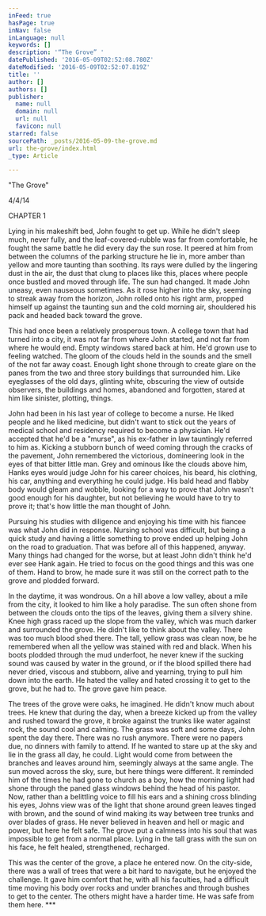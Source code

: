 ```yaml
---
inFeed: true
hasPage: true
inNav: false
inLanguage: null
keywords: []
description: '“The Grove” '
datePublished: '2016-05-09T02:52:08.780Z'
dateModified: '2016-05-09T02:52:07.819Z'
title: ''
author: []
authors: []
publisher:
  name: null
  domain: null
  url: null
  favicon: null
starred: false
sourcePath: _posts/2016-05-09-the-grove.md
url: the-grove/index.html
_type: Article

---
```

"The Grove" 

4/4/14 

CHAPTER 1 

Lying in his makeshift bed, John fought to get up. While he didn't sleep much, never fully, and the leaf-covered-rubble was far from comfortable, he fought the same battle he did every day the sun rose. It peered at him from between the columns of the parking structure he lie in, more amber than yellow and more taunting than soothing. Its rays were dulled by the lingering dust in the air, the dust that clung to places like this, places where people once bustled and moved through life. The sun had changed. It made John uneasy, even nauseous sometimes. As it rose higher into the sky, seeming to streak away from the horizon, John rolled onto his right arm, propped himself up against the taunting sun and the cold morning air, shouldered his pack and headed back toward the grove. 

This had once been a relatively prosperous town. A college town that had turned into a city, it was not far from where John started, and not far from where he would end. Empty windows stared back at him. He'd grown use to feeling watched. The gloom of the clouds held in the sounds and the smell of the not far away coast. Enough light shone through to create glare on the panes from the two and three story buildings that surrounded him. Like eyeglasses of the old days, glinting white, obscuring the view of outside observers, the buildings and homes, abandoned and forgotten, stared at him like sinister, plotting, things. 

John had been in his last year of college to become a nurse. He liked people and he liked medicine, but didn't want to stick out the years of medical school and residency required to become a physician. He'd accepted that he'd be a "murse", as his ex-father in law tauntingly referred to him as. Kicking a stubborn bunch of weed coming through the cracks of the pavement, John remembered the victorious, domineering look in the eyes of that bitter little man. Grey and ominous like the clouds above him, Hanks eyes would judge John for his career choices, his beard, his clothing, his car, anything and everything he could judge. His bald head and flabby body would gleam and wobble, looking for a way to prove that John wasn't good enough for his daughter, but not believing he would have to try to prove it; that's how little the man thought of John. 

Pursuing his studies with diligence and enjoying his time with his fiancee was what John did in response. Nursing school was difficult, but being a quick study and having a little something to prove ended up helping John on the road to graduation. That was before all of this happened, anyway. Many things had changed for the worse, but at least John didn't think he'd ever see Hank again. He tried to focus on the good things and this was one of them. Hand to brow, he made sure it was still on the correct path to the grove and plodded forward. 

In the daytime, it was wondrous. On a hill above a low valley, about a mile from the city, it looked to him like a holy paradise. The sun often shone from between the clouds onto the tips of the leaves, giving them a silvery shine. Knee high grass raced up the slope from the valley, which was much darker and surrounded the grove. He didn't like to think about the valley. There was too much blood shed there. The tall, yellow grass was clean now, be he remembered when all the yellow was stained with red and black. When his boots plodded through the mud underfoot, he never knew if the sucking sound was caused by water in the ground, or if the blood spilled there had never dried, viscous and stubborn, alive and yearning, trying to pull him down into the earth. He hated the valley and hated crossing it to get to the grove, but he had to. The grove gave him peace. 

The trees of the grove were oaks, he imagined. He didn't know much about trees. He knew that during the day, when a breeze kicked up from the valley and rushed toward the grove, it broke against the trunks like water against rock, the sound cool and calming. The grass was soft and some days, John spent the day there. There was no rush anymore. There were no papers due, no dinners with family to attend. If he wanted to stare up at the sky and lie in the grass all day, he could. Light would come from between the branches and leaves around him, seemingly always at the same angle. The sun moved across the sky, sure, but here things were different. It reminded him of the times he had gone to church as a boy, how the morning light had shone through the paned glass windows behind the head of his pastor. Now, rather than a belittling voice to fill his ears and a shining cross blinding his eyes, Johns view was of the light that shone around green leaves tinged with brown, and the sound of wind making its way between tree trunks and over blades of grass. He never believed in heaven and hell or magic and power, but here he felt safe. The grove put a calmness into his soul that was impossible to get from a normal place. Lying in the tall grass with the sun on his face, he felt healed, strengthened, recharged. 

This was the center of the grove, a place he entered now. On the city-side, there was a wall of trees that were a bit hard to navigate, but he enjoyed the challenge. It gave him comfort that he, with all his faculties, had a difficult time moving his body over rocks and under branches and through bushes to get to the center. The others might have a harder time. He was safe from them here. \*\*\*